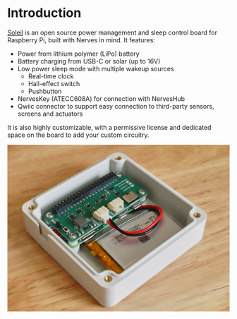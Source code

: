 # Introduction

[Soleil](https://protolux.io/soleil) is an open source power management and sleep control board for Raspberry Pi, built with Nerves in mind. It features:

- Power from lithium polymer (LiPo) battery
- Battery charging from USB-C or solar (up to 16V)
- Low power sleep mode with multiple wakeup sources
	- Real-time clock
	- Hall-effect switch
	- Pushbutton
- NervesKey (ATECC608A) for connection with NervesHub
- Qwiic connector to support easy connection to third-party sensors, screens and actuators

It is also highly customizable, with a permissive license and dedicated space on the board to add your custom circuitry.

![Soleil board mounted on a Raspberry Pi Zero 2W](https://github.com/protolux-electronics/soleil_hardware/raw/main/docs/images/soleil.jpg)
